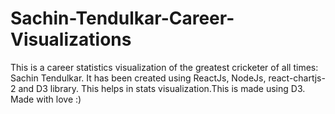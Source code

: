 # Sachin-Tendulkar-Career-Visualizations
This is a career statistics visualization of the greatest cricketer of all times: Sachin Tendulkar. It has been created using ReactJs, NodeJs, react-chartjs-2 and D3 library.
This helps in stats visualization.This is made using D3. Made with love :)